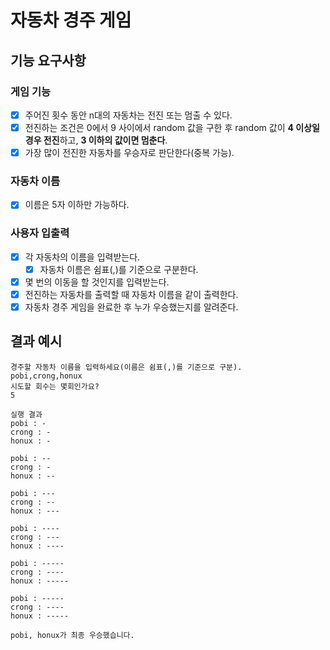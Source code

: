 # 자동차 경주 게임

## 기능 요구사항
### 게임 기능
- [x] 주어진 횟수 동안 n대의 자동차는 전진 또는 멈출 수 있다.
- [x] 전진하는 조건은 0에서 9 사이에서 random 값을 구한 후 random 값이 **4 이상일 경우 전진**하고, **3 이하의 값이면 멈춘다**.
- [x] 가장 많이 전진한 자동차를 우승자로 판단한다(중복 가능).
### 자동차 이름
- [x] 이름은 5자 이하만 가능하다.
### 사용자 입출력
- [x] 각 자동차의 이름을 입력받는다. 
  - [x] 자동차 이름은 쉼표(,)를 기준으로 구분한다. 
- [x] 몇 번의 이동을 할 것인지를 입력받는다.
- [x] 전진하는 자동차를 출력할 때 자동차 이름을 같이 출력한다.
- [x] 자동차 경주 게임을 완료한 후 누가 우승했는지를 알려준다. 

## 결과 예시
```
경주할 자동차 이름을 입력하세요(이름은 쉼표(,)를 기준으로 구분).
pobi,crong,honux
시도할 회수는 몇회인가요?
5

실행 결과
pobi : -
crong : -
honux : -

pobi : --
crong : -
honux : --

pobi : ---
crong : --
honux : ---

pobi : ----
crong : ---
honux : ----

pobi : -----
crong : ----
honux : -----

pobi : -----
crong : ----
honux : -----

pobi, honux가 최종 우승했습니다.
```
